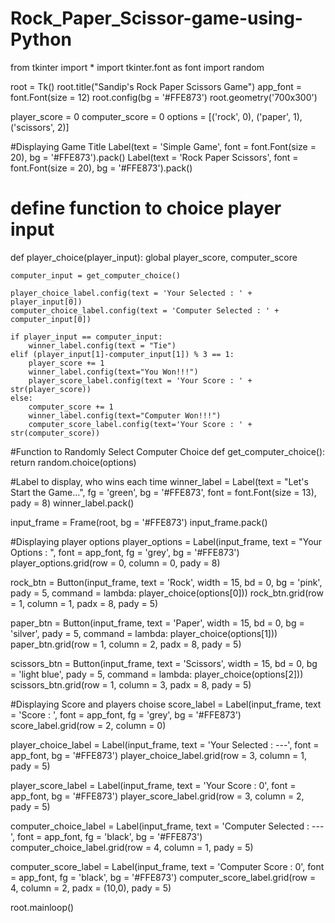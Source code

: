 # Rock_Paper_Scissor-game-using-Python
from tkinter import *
import tkinter.font as font
import random

root = Tk()
root.title("Sandip's Rock Paper Scissors Game")
app_font = font.Font(size = 12)
root.config(bg = '#FFE873')
root.geometry('700x300')

player_score = 0
computer_score = 0
options = [('rock', 0), ('paper', 1), ('scissors', 2)]

#Displaying Game Title
Label(text = 'Simple Game', font = font.Font(size = 20), bg = '#FFE873').pack()
Label(text = 'Rock Paper Scissors', font = font.Font(size = 20), bg = '#FFE873').pack()



# define function to choice player input
def player_choice(player_input):
    global player_score, computer_score

    computer_input = get_computer_choice()

    player_choice_label.config(text = 'Your Selected : ' + player_input[0])
    computer_choice_label.config(text = 'Computer Selected : ' + computer_input[0])

    if player_input == computer_input:
        winner_label.config(text = "Tie")
    elif (player_input[1]-computer_input[1]) % 3 == 1:
        player_score += 1
        winner_label.config(text="You Won!!!")
        player_score_label.config(text = 'Your Score : ' + str(player_score))
    else:
        computer_score += 1
        winner_label.config(text="Computer Won!!!")
        computer_score_label.config(text='Your Score : ' + str(computer_score))

#Function to Randomly Select Computer Choice
def get_computer_choice():
    return random.choice(options)


#Label to display, who wins each time
winner_label = Label(text = "Let's Start the Game...", fg = 'green', bg = '#FFE873', font = font.Font(size = 13), pady = 8)
winner_label.pack()

input_frame = Frame(root, bg = '#FFE873')
input_frame.pack()

#Displaying player options
player_options = Label(input_frame, text = "Your Options : ", font = app_font, fg = 'grey', bg = '#FFE873')
player_options.grid(row = 0, column = 0, pady = 8)

rock_btn = Button(input_frame, text = 'Rock', width = 15, bd = 0, bg = 'pink', pady = 5, command = lambda: player_choice(options[0]))
rock_btn.grid(row = 1, column = 1, padx = 8, pady = 5)

paper_btn = Button(input_frame, text = 'Paper', width = 15, bd = 0, bg = 'silver', pady = 5, command = lambda: player_choice(options[1]))
paper_btn.grid(row = 1, column = 2, padx = 8, pady = 5)

scissors_btn = Button(input_frame, text = 'Scissors', width = 15, bd = 0, bg = 'light blue', pady = 5, command = lambda: player_choice(options[2]))
scissors_btn.grid(row = 1, column = 3, padx = 8, pady = 5)

#Displaying Score and players choise
score_label = Label(input_frame, text = 'Score : ', font = app_font, fg = 'grey', bg = '#FFE873')
score_label.grid(row = 2, column = 0)

player_choice_label = Label(input_frame, text = 'Your Selected : ---', font = app_font, bg = '#FFE873')
player_choice_label.grid(row = 3, column = 1, pady = 5)

player_score_label = Label(input_frame, text = 'Your Score : 0', font = app_font, bg = '#FFE873')
player_score_label.grid(row = 3, column = 2, pady = 5)

computer_choice_label = Label(input_frame, text = 'Computer Selected : ---', font = app_font, fg = 'black', bg = '#FFE873')
computer_choice_label.grid(row = 4, column = 1, pady = 5)

computer_score_label = Label(input_frame, text = 'Computer Score : 0', font = app_font, fg = 'black', bg = '#FFE873')
computer_score_label.grid(row = 4, column = 2, padx = (10,0), pady = 5)

root.mainloop()

